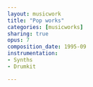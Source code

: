 ```yaml
---
layout: musicwork
title: "Pop works"
categories: [musicworks]
sharing: true
opus: 7
composition_date: 1995-09
instrumentation:
- Synths
- Drumkit

---
```

